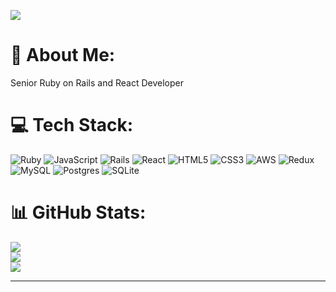 [![](https://visitcount.itsvg.in/api?id=softdevsm9&icon=0&color=0)](https://visitcount.itsvg.in)


# 💫 About Me:
Senior Ruby on Rails and React Developer<br>


# 💻 Tech Stack:
![Ruby](https://img.shields.io/badge/ruby-%23CC342D.svg?style=flat&logo=ruby&logoColor=white) ![JavaScript](https://img.shields.io/badge/javascript-%23323330.svg?style=flat&logo=javascript&logoColor=%23F7DF1E) ![Rails](https://img.shields.io/badge/rails-%23CC0000.svg?style=flat&logo=ruby-on-rails&logoColor=white) ![React](https://img.shields.io/badge/react-%2320232a.svg?style=flat&logo=react&logoColor=%2361DAFB) ![HTML5](https://img.shields.io/badge/html5-%23E34F26.svg?style=flat&logo=html5&logoColor=white) ![CSS3](https://img.shields.io/badge/css3-%231572B6.svg?style=flat&logo=css3&logoColor=white) ![AWS](https://img.shields.io/badge/AWS-%23FF9900.svg?style=flat&logo=amazon-aws&logoColor=white) ![Redux](https://img.shields.io/badge/redux-%23593d88.svg?style=flat&logo=redux&logoColor=white) ![MySQL](https://img.shields.io/badge/mysql-%2300f.svg?style=flat&logo=mysql&logoColor=white) ![Postgres](https://img.shields.io/badge/postgres-%23316192.svg?style=flat&logo=postgresql&logoColor=white) ![SQLite](https://img.shields.io/badge/sqlite-%2307405e.svg?style=flat&logo=sqlite&logoColor=white)
# 📊 GitHub Stats:
![](https://github-readme-stats.vercel.app/api?username=softdevsm9&theme=city_light&hide_border=false&include_all_commits=true&count_private=true)<br/>
![](https://github-readme-streak-stats.herokuapp.com/?user=softdevsm9&theme=city_light&hide_border=false)<br/>
![](https://github-readme-stats.vercel.app/api/top-langs/?username=softdevsm9&theme=city_light&hide_border=false&include_all_commits=true&count_private=true&layout=compact)

---
